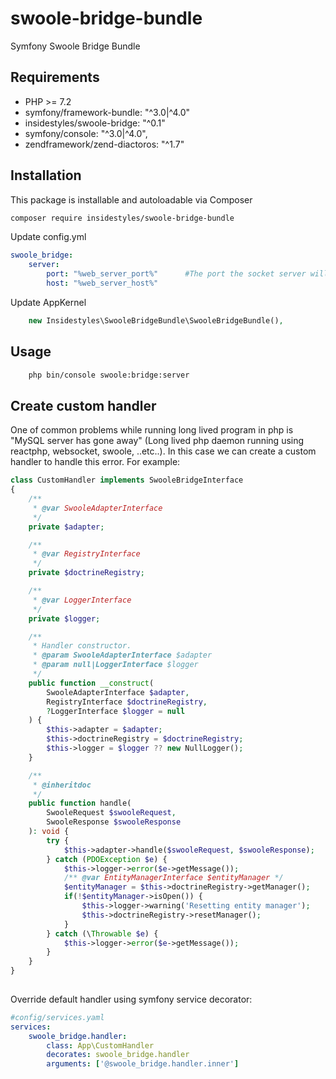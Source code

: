 # swoole-bridge-bundle
Symfony Swoole Bridge Bundle

## Requirements

* PHP >= 7.2
* symfony/framework-bundle: "^3.0|^4.0"
* insidestyles/swoole-bridge: "^0.1"
* symfony/console: "^3.0|^4.0",
* zendframework/zend-diactoros: "^1.7"


## Installation

This package is installable and autoloadable via Composer 

```sh
composer require insidestyles/swoole-bridge-bundle
```
Update config.yml
```yaml
swoole_bridge:
    server:
        port: "%web_server_port%"      #The port the socket server will listen on
        host: "%web_server_host%"
```
Update AppKernel
```php
    new Insidestyles\SwooleBridgeBundle\SwooleBridgeBundle(),
```

## Usage

```sh
    php bin/console swoole:bridge:server
```

## Create custom handler
One of common problems while running long lived program in php is "MySQL server has gone away" (Long lived php 
daemon running using reactphp, websocket, swoole, ..etc..). 
In this case we can create a custom handler to handle this error. For example:

```php
class CustomHandler implements SwooleBridgeInterface
{    
    /**
     * @var SwooleAdapterInterface
     */
    private $adapter;

    /**
     * @var RegistryInterface
     */
    private $doctrineRegistry;

    /**
     * @var LoggerInterface
     */
    private $logger;

    /**
     * Handler constructor.
     * @param SwooleAdapterInterface $adapter
     * @param null|LoggerInterface $logger
     */
    public function __construct(
        SwooleAdapterInterface $adapter,
        RegistryInterface $doctrineRegistry,
        ?LoggerInterface $logger = null
    ) {
        $this->adapter = $adapter;
        $this->doctrineRegistry = $doctrineRegistry;
        $this->logger = $logger ?? new NullLogger();
    }

    /**
     * @inheritdoc
     */
    public function handle(
        SwooleRequest $swooleRequest,
        SwooleResponse $swooleResponse
    ): void {
        try {
            $this->adapter->handle($swooleRequest, $swooleResponse);
        } catch (PDOException $e) {
            $this->logger->error($e->getMessage());
            /** @var EntityManagerInterface $entityManager */
            $entityManager = $this->doctrineRegistry->getManager();
            if(!$entityManager->isOpen()) {
                $this->logger->warning('Resetting entity manager');
                $this->doctrineRegistry->resetManager();
            }
        } catch (\Throwable $e) {
            $this->logger->error($e->getMessage());
        }
    }
}
    
```

Override default handler using symfony service decorator:
 
```yml 
#config/services.yaml
services:
    swoole_bridge.handler:
        class: App\CustomHandler
        decorates: swoole_bridge.handler
        arguments: ['@swoole_bridge.handler.inner']
